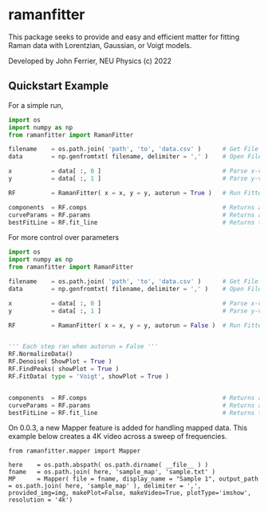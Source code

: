 # ramanfitter

This package seeks to provide and easy and efficient matter for fitting Raman data with Lorentzian, Gaussian, or Voigt models.

Developed by John Ferrier, NEU Physics (c) 2022

## Quickstart Example

For a simple run,
```python
import os
import numpy as np
from ramanfitter import RamanFitter

filename    = os.path.join( 'path', 'to', 'data.csv' )      # Get File
data        = np.genfromtxt( filename, delimiter = ',' )    # Open File

x           = data[ :, 0 ]                                  # Parse x-values
y           = data[ :, 1 ]                                  # Parse y-values

RF          = RamanFitter( x = x, y = y, autorun = True )   # Run Fitter automatically

components  = RF.comps                                      # Returns a dictionary of each curve plot
curveParams = RF.params                                     # Returns a dictionary of the parameters of each Lorentzian, Gaussian, or Voigt curve
bestFitLine = RF.fit_line                                   # Returns the plot data of the model
```

For more control over parameters

```python
import os
import numpy as np
from ramanfitter import RamanFitter

filename    = os.path.join( 'path', 'to', 'data.csv' )      # Get File
data        = np.genfromtxt( filename, delimiter = ',' )    # Open File

x           = data[ :, 0 ]                                  # Parse x-values
y           = data[ :, 1 ]                                  # Parse y-values

RF          = RamanFitter( x = x, y = y, autorun = False )  # Run Fitter automatically


''' Each step ran when autorun = False '''
RF.NormalizeData()
RF.Denoise( ShowPlot = True )
RF.FindPeaks( showPlot = True )
RF.FitData( type = 'Voigt', showPlot = True )


components  = RF.comps                                      # Returns a dictionary of each curve plot
curveParams = RF.params                                     # Returns a dictionary of the parameters of each Lorentzian, Gaussian, or Voigt curve
bestFitLine = RF.fit_line                                   # Returns the plot data of the model
```


On 0.0.3, a new Mapper feature is added for handling mapped data. This example below creates a 4K video across a sweep of frequencies.

```
from ramanfitter.mapper import Mapper

here    = os.path.abspath( os.path.dirname( __file__ ) )
fname   = os.path.join( here, 'sample_map', 'sample.txt' )
MP      = Mapper( file = fname, display_name = "Sample 1", output_path = os.path.join( here, 'sample_map' ), delimiter = ',', provided_img=img, makePlot=False, makeVideo=True, plotType='imshow', resolution = '4k')
```